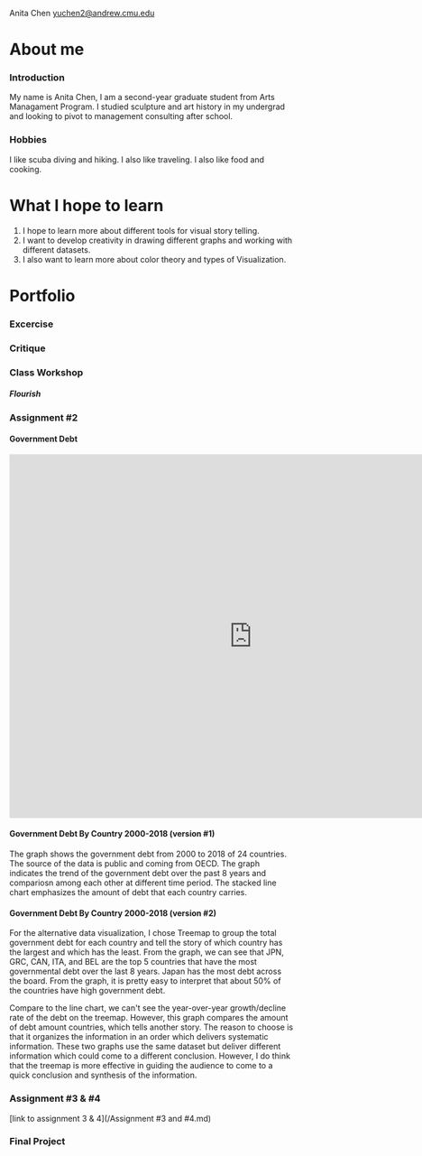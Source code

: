Anita Chen  yuchen2@andrew.cmu.edu

# About me

### Introduction 
My name is Anita Chen, I am a second-year graduate student from Arts Managament Program. I studied sculpture and art history in my undergrad and looking to pivot to management consulting after school. 

### Hobbies 
I like scuba diving and hiking. I also like traveling. I also like food and cooking. 

# What I hope to learn
1. I hope to learn more about different tools for visual story telling. 
2. I want to develop creativity in drawing different graphs and working with different datasets. 
3. I also want to learn more about color theory and types of Visualization. 


# Portfolio
### Excercise 

### Critique 

### Class Workshop 
##### Flourish

### Assignment #2 


#### Government Debt 
<iframe src="https://data.oecd.org/chart/6Sn9" width="860" height="645" style="border: 0" mozallowfullscreen="true" webkitallowfullscreen="true" allowfullscreen="true"><a href="https://data.oecd.org/chart/6Sn9" target="_blank">OECD Chart: General government debt, Total, % of GDP, Annual, 2021</a></iframe>


#### Government Debt By Country 2000-2018 (version #1) 
<div class="flourish-embed flourish-chart" data-src="visualisation/11736793"><script src="https://public.flourish.studio/resources/embed.js"></script></div>

The graph shows the government debt from 2000 to 2018 of 24 countries. The source of the data is public and coming from OECD. The graph indicates the trend of the government debt over the past 8 years and compariosn among each other at different time period. The stacked line chart emphasizes the amount of debt that each country carries. 


#### Government Debt By Country 2000-2018 (version #2) 
<div class="flourish-embed flourish-hierarchy" data-src="visualisation/11737112"><script src="https://public.flourish.studio/resources/embed.js"></script></div>

For the alternative data visualization, I chose Treemap to group the total government debt for each country and tell the story of which country has the largest and which has the least. From the graph, we can see that JPN, GRC, CAN, ITA, and BEL are the top 5 countries that have the most governmental debt over the last 8 years. Japan has the most debt across the board. From the graph, it is pretty easy to interpret that about 50% of the countries have high government debt. 

Compare to the line chart, we can't see the year-over-year growth/decline rate of the debt on the treemap. However, this graph compares the amount of debt amount countries, which tells another story. The reason to choose is that it organizes the information in an order which delivers systematic information. These two graphs use the same dataset but deliver different information which could come to a different conclusion. However, I do think that the treemap is more effective in guiding the audience to come to a quick conclusion and synthesis of the information.  

### Assignment #3 & #4 

[link to assignment 3 & 4](/Assignment #3 and #4.md)

### Final Project 
